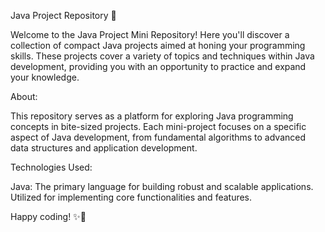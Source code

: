 Java Project Repository 🌟

Welcome to the Java Project Mini Repository! Here you'll discover a collection of compact Java projects aimed at honing your programming skills. 
These projects cover a variety of topics and techniques within Java development, providing you with an opportunity to practice and expand your knowledge.

About:

This repository serves as a platform for exploring Java programming concepts in bite-sized projects. 
Each mini-project focuses on a specific aspect of Java development, from fundamental algorithms to advanced data structures and application development.

Technologies Used:

Java: The primary language for building robust and scalable applications. Utilized for implementing core functionalities and features.

Happy coding! ✨🚀

